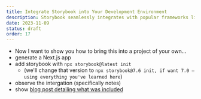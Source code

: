 ```yaml
---
title: Integrate Storybook into Your Development Environment
description: Storybook seamlessly integrates with popular frameworks like Next.js, Nuxt, Angular, SvelteKit, and more. Discover how to incorporate Storybook into your existing project, enhancing your UI development process.
date: 2023-11-09
status: draft
order: 17
---
```


- Now I want to show you how to bring this into a project of your own…
- generate a Next.js app
- add storybook with `npx storybook@latest init`
  - (we'll change that version to `npx storybook@7.6 init, if want 7.0 — using everything you've learned here`)
- observe the intergation (specifically notes)
- show [blog post detailing what was included](https://storybook.js.org/blog/integrate-nextjs-and-storybook-automatically/)

